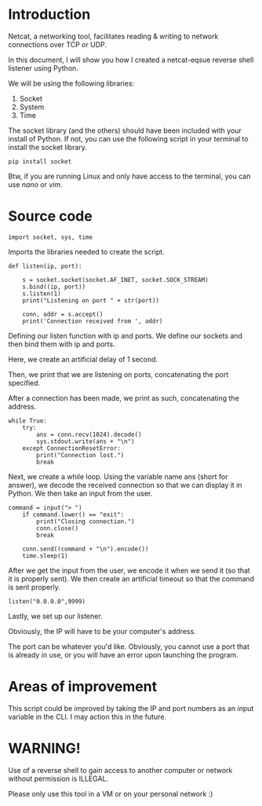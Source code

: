 # Introduction

Netcat, a networking tool, facilitates reading & writing to network connections over TCP or UDP.

In this document, I will show you how I created a netcat-eqsue reverse shell listener using Python.

We will be using the following libraries:
1. Socket
2. System
3. Time

The socket library (and the others) should have been included with your install of Python.
If not, you can use the following script in your terminal to install the socket library.
    
    pip install socket

Btw, if you are running Linux and only have access to the terminal, you can use _nano_ or _vim_.

# Source code

    import socket, sys, time

Imports the libraries needed to create the script.

    def listen(ip, port):
    
        s = socket.socket(socket.AF_INET, socket.SOCK_STREAM)
        s.bind((ip, port))
        s.listen(1)
        print("Listening on port " + str(port))
        
        conn, addr = s.accept()
        print('Connection received from ', addr)

Defining our listen function with ip and ports. We define our sockets and then bind them with ip and ports. 

Here, we create an artificial delay of 1 second.

Then, we print that we are listening on ports, concatenating the port specified.

After a connection has been made, we print as such, concatenating the address.

    while True:
        try:
            ans = conn.recv(1024).decode()
            sys.stdout.write(ans + "\n")
        except ConnectionResetError:
            print("Connection lost.")
            break

Next, we create a while loop. Using the variable name ans (short for answer), we decode the received connection so that we can display it in Python. We then take an input from the user.

    command = input("> ")
        if command.lower() == "exit":
            print("Closing connection.")
            conn.close()
            break

        conn.send((command + "\n").encode())
        time.sleep(1)

After we get the input from the user, we encode it when we send it (so that it is properly sent). We then create an artificial timeout so that the command is sent properly.

    listen("0.0.0.0",9999)

Lastly, we set up our listener.

Obviously, the IP will have to be your computer's address.

The port can be whatever you'd like. Obviously, you cannot use a port that is already in use, or you will have an error upon launching the program.

# Areas of improvement

This script could be improved by taking the IP and port numbers as an input variable in the CLI. I may action this in the future.

# WARNING!

Use of a reverse shell to gain access to another computer or network without permission is ILLEGAL.

Please only use this tool in a VM or on your personal network :)
